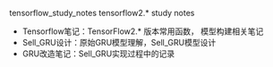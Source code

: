 tensorflow_study_notes
tensorflow2.* study notes

- Tensorflow笔记：TensorFlow2.* 版本常用函数， 模型构建相关笔记
- Sell_GRU设计：原始GRU模型理解，Sell_GRU模型设计
- GRU改造笔记：Sell_GRU实现过程中的记录
